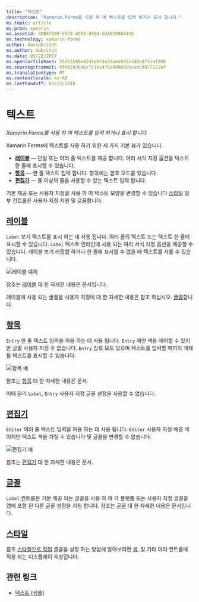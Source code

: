 ```yaml
---
title: "텍스트"
description: "Xamarin.Forms를 사용 하 여 텍스트를 입력 하거나 표시 합니다."
ms.topic: article
ms.prod: xamarin
ms.assetid: 4DBA7689-E5C8-4583-8FB4-02AB208B4416
ms.technology: xamarin-forms
author: davidbritch
ms.author: dabritch
ms.date: 05/22/2017
ms.openlocfilehash: 55d13589e4241e9f4e29aea9a55346a8f514f208
ms.sourcegitcommit: 0fdb243b46cf21be47584900805cadcd077121bf
ms.translationtype: MT
ms.contentlocale: ko-KR
ms.lasthandoff: 03/12/2018
---
```

# <a name="text"></a>텍스트

_Xamarin.Forms를 사용 하 여 텍스트를 입력 하거나 표시 합니다._

Xamarin.Forms에 텍스트를 사용 하기 위한 세 가지 기본 뷰가 있습니다.

- **[레이블](#Label)**  &mdash; 단일 또는 여러 줄 텍스트를 제공 합니다. 여러 서식 지정 옵션을 텍스트 한 줄에 표시할 수 있습니다.
- **[항목](#Entry)**  &mdash; 한 줄 텍스트 입력 합니다. 항목에는 암호 모드를 있습니다.
- **[편집기](#Editor)**  &mdash; 둘 이상의 줄을 사용할 수 있는 텍스트 입력 합니다.

기본 제공 또는 사용자 지정을 사용 하 여 텍스트 모양을 변경할 수 있습니다 [스타일](#Styles) 일부 컨트롤은 사용자 지정 지원 및 [글꼴](#Fonts)합니다.

<a name="Label" />

## <a name="labellabelmd"></a>[레이블](label.md)

`Label` 보기 텍스트를 표시 하는 데 사용 됩니다. 여러 줄의 텍스트 또는 텍스트 한 줄에 표시할 수 있습니다. `Label` 텍스트 인라인에 사용 되는 여러 서식 지정 옵션을 제공할 수 있습니다. 레이블 보기 래핑할 하거나 한 줄에 표시할 수 없을 때 텍스트를 자를 수 있습니다.

![](images/label.png "레이블 예제")

참조는 [레이블](label.md) 대 한 자세한 내용은 문서입니다.

레이블에 사용 되는 글꼴을 사용자 지정에 대 한 자세한 내용은 참조 하십시오. [글꼴](fonts.md)합니다.

<a name="Entry" />

## <a name="entryentrymd"></a>[항목](entry.md)

`Entry` 한 줄 텍스트 입력을 허용 하는 데 사용 됩니다. `Entry` 제안 색을 제어할 수 있지만 글꼴 사용자 지정 수 없습니다. `Entry` 암호 모드 있으며 텍스트를 입력할 때까지 개체 틀 텍스트를 표시할 수 있습니다.

![](images/entry.png "항목 예")

참조는 [항목](entry.md) 대 한 자세한 내용은 문서.

이때 달리 `Label`, `Entry` 사용자 지정 글꼴 설정을 사용할 수 없습니다.

<a name="Editor" />

## <a name="editoreditormd"></a>[편집기](editor.md)

`Editor` 여러 줄 텍스트 입력을 허용 하는 데 사용 됩니다. `Editor` 사용자 지정 배경 색 이지만 텍스트 색을 가질 수 있습니다 및 글꼴을 변경할 수 없습니다.

![](images/editor.png "편집기 예")

참조는 [편집기](editor.md) 대 한 자세한 내용은 문서.

<a name="Fonts" />

## <a name="fontsfontsmd"></a>[글꼴](fonts.md)

`Label` 컨트롤은 기본 제공 되는 글꼴을 사용 하 여 각 플랫폼 또는 사용자 지정 글꼴을 앱에 포함 된 다른 글꼴 설정을 지원 합니다. 참조는 [글꼴](fonts.md) 대 한 자세한 내용은 문서입니다.

<a name="Styles" />

## <a name="stylesstylesmd"></a>[스타일](styles.md)

참조 [스타일으로 작업](~/xamarin-forms/user-interface/styles/index.md) 글꼴을 설정 하는 방법에 알아보려면 [색](~/xamarin-forms/user-interface/colors.md), 및 기타 여러 컨트롤에 적용 되는 디스플레이 속성입니다.



## <a name="related-links"></a>관련 링크

- [텍스트 (샘플)](https://developer.xamarin.com/samples/xamarin-forms/UserInterface/Text)
